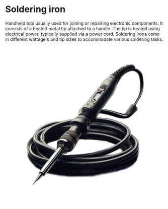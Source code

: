 # Soldering iron

Handheld tool usually used for joining or repairing electronic components. It consists of a heated metal tip attached to a handle. The tip is heated using electrical power, typically supplied via a power cord. Soldering irons come in different wattage's and tip sizes to accommodate various soldering tasks.

![](../../images/soldering001.jpeg)

